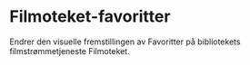 # Filmoteket-favoritter
Endrer den visuelle fremstillingen av Favoritter på bibliotekets filmstrømmetjeneste Filmoteket.
